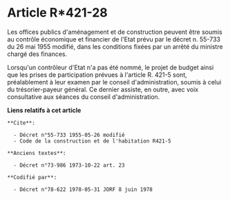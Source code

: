# Article R*421-28

Les offices publics d'aménagement et de construction peuvent être soumis au contrôle économique et financier de l'Etat prévu
par le décret n. 55-733 du 26 mai 1955 modifié, dans les conditions fixées par un arrêté du ministre chargé des finances.

Lorsqu'un contrôleur d'Etat n'a pas été nommé, le projet de budget ainsi que les prises de participation prévues à l'article
R. 421-5 sont, préalablement à leur examen par le conseil d'administration, soumis à celui du trésorier-payeur général. Ce
dernier assiste, en outre, avec voix consultative aux séances du conseil d'administration.

**Liens relatifs à cet article**

	**Cite**:

	  - Décret n°55-733 1955-05-26 modifié
	  - Code de la construction et de l'habitation R421-5

	**Anciens textes**:

	  - Décret n°73-986 1973-10-22 art. 23

	**Codifié par**:

	  - Décret n°78-622 1978-05-31 JORF 8 juin 1978
